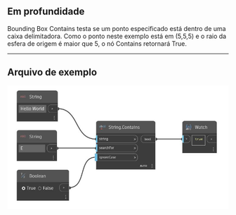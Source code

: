 ## Em profundidade
Bounding Box Contains testa se um ponto especificado está dentro de uma caixa delimitadora. Como o ponto neste exemplo está em (5,5,5) e o raio da esfera de origem é maior que 5, o nó Contains retornará True.
___
## Arquivo de exemplo

![Contains](./DSCore.String.Contains_img.jpg)

